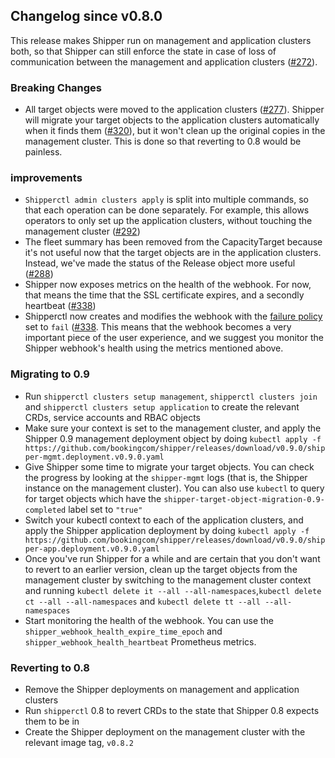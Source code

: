 ## Changelog since v0.8.0

This release makes Shipper run on management and application clusters
both, so that Shipper can still enforce the state in case of loss of
communication between the management and application clusters
([#272][]).

### Breaking Changes

* All target objects were moved to the application clusters
  ([#277][]). Shipper will migrate your target objects to the
  application clusters automatically when it finds them ([#320][]),
  but it won't clean up the original copies in the management
  cluster. This is done so that reverting to 0.8 would be painless.

### improvements

* `Shipperctl admin clusters apply` is split into multiple commands,
  so that each operation can be done separately. For example, this
  allows operators to only set up the application clusters, without
  touching the management cluster ([#292][])
* The fleet summary has been removed from the CapacityTarget because
  it's not useful now that the target objects are in the application
  clusters. Instead, we've made the status of the Release object more
  useful ([#288][])
* Shipper now exposes metrics on the health of the webhook. For now,
  that means the time that the SSL certificate expires, and a secondly
  heartbeat ([#338][])
* Shipperctl now creates and modifies the webhook with the [failure
  policy][] set to `fail` ([#338][]. This means that the webhook
  becomes a very important piece of the user experience, and we
  suggest you monitor the Shipper webhook's health using the metrics
  mentioned above.

### Migrating to 0.9

- Run `shipperctl clusters setup management`, `shipperctl clusters
  join` and `shipperctl clusters setup application` to create the
  relevant CRDs, service accounts and RBAC objects
- Make sure your context is set to the management cluster, and apply
  the Shipper 0.9 management deployment object by doing `kubectl apply
  -f
  https://github.com/bookingcom/shipper/releases/download/v0.9.0/shipper-mgmt.deployment.v0.9.0.yaml`
- Give Shipper some time to migrate your target objects. You can check
  the progress by looking at the `shipper-mgmt` logs (that is, the
  Shipper instance on the management cluster). You can also use
  `kubectl` to query for target objects which have the
  `shipper-target-object-migration-0.9-completed` label set to
  `"true"`
- Switch your kubectl context to each of the application clusters, and
  apply the Shipper application deployment by doing `kubectl apply -f
  https://github.com/bookingcom/shipper/releases/download/v0.9.0/shipper-app.deployment.v0.9.0.yaml`
- Once you've run Shipper for a while and are certain that you don't
  want to revert to an earlier version, clean up the target objects
  from the management cluster by switching to the management cluster
  context and running `kubectl delete it --all
  --all-namespaces`,`kubectl delete ct --all --all-namespaces` and
  `kubectl delete tt --all --all-namespaces`
- Start monitoring the health of the webhook. You can use the
  `shipper_webhook_health_expire_time_epoch` and
  `shipper_webhook_health_heartbeat` Prometheus metrics.

### Reverting to 0.8

- Remove the Shipper deployments on management and application
  clusters
- Run `shipperctl` 0.8 to revert CRDs to the state that Shipper 0.8
  expects them to be in
- Create the Shipper deployment on the management cluster with the
  relevant image tag, `v0.8.2`

[#272]: https://github.com/bookingcom/shipper/issues/272
[#277]: https://github.com/bookingcom/shipper/issues/277
[#288]: https://github.com/bookingcom/shipper/pull/288
[#292]: https://github.com/bookingcom/shipper/pull/292
[#320]: https://github.com/bookingcom/shipper/pull/320
[#338]: https://github.com/bookingcom/shipper/pull/338
[failure policy]: https://kubernetes.io/docs/reference/access-authn-authz/extensible-admission-controllers/#failure-policy
